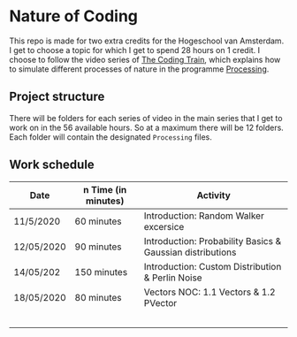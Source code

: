# Nature of Coding
This repo is made for two extra credits for the Hogeschool van Amsterdam. I get to choose a topic for which I get to spend 28 hours on 1 credit. I choose to follow the video series of [The Coding Train](https://www.youtube.com/user/shiffman/playlists?view=50&sort=dd&shelf_id=6), which explains how to simulate different processes of nature in the programme [Processing](https://processing.org/).

## Project structure
There will be folders for each series of video in the main series that I get to work on in the 56 available hours. So at a maximum there will be 12 folders. Each folder will contain the designated `Processing` files. 

## Work schedule

| Date  | n Time (in minutes)  | Activity  |
|---|---|---|
| 11/5/2020 | 60 minutes | Introduction: Random Walker excersice  |
| 12/05/2020 | 90 minutes | Introduction: Probability Basics & Gaussian distributions  |
| 14/05/202  | 150 minutes  | Introduction: Custom Distribution & Perlin Noise  |
| 18/05/2020  | 80 minutes  | Vectors NOC: 1.1 Vectors & 1.2 PVector  |
|   |   |   |
|   |   |   |
|   |   |   |
|   |   |   |
|   |   |   |